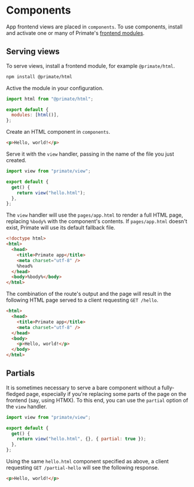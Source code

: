 # Components

App frontend views are placed in `components`. To use components, install and
activate one or many of Primate's [frontend modules](/modules/frontend).

## Serving views

To serve views, install a frontend module, for example `@primate/html`.

```sh
npm install @primate/html
```

Active the module in your configuration.

```js
import html from "@primate/html";

export default {
  modules: [html()],
};
```

Create an HTML component in `components`.

```html caption=components/hello.html
<p>Hello, world!</p>
```

Serve it with the `view` handler, passing in the name of the file you just
created.

```js caption=routes/hello.js
import view from "primate/view";

export default {
  get() {
    return view("hello.html");
  },
};
```

The `view` handler will use the `pages/app.html` to render a full HTML page,
replacing `%body%` with the component's contents. If `pages/app.html` doesn't
exist, Primate will use its default fallback file.

```html caption=pages/app.html
<!doctype html>
<html>
  <head>
    <title>Primate app</title>
    <meta charset="utf-8" />
    %head%
  </head>
  <body>%body%</body>
</html>
```

The combination of the route's output and the page will result in the following
HTML page served to a client requesting `GET /hello`.

```html
<html>
  <head>
    <title>Primate app</title>
    <meta charset="utf-8" />
  </head>
  <body>
    <p>Hello, world!</p>
  </body>
</html>
```

## Partials

It is sometimes necessary to serve a bare component without a fully-fledged
page, especially if you're replacing some parts of the page on the frontend
(say, using HTMX). To this end, you can use the `partial` option of the `view`
handler.

```js caption=routes/partial-hello.js
import view from "primate/view";

export default {
  get() {
    return view("hello.html", {}, { partial: true });
  },
};
```

Using the same `hello.html` component specified as above, a client requesting
`GET /partial-hello` will see the following response.

```html caption=response body at GET /partial-hello
<p>Hello, world!</p>
```
